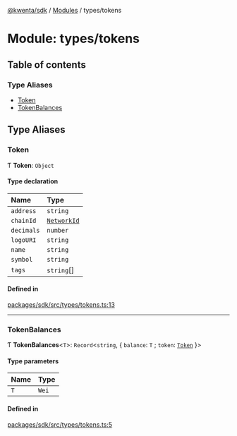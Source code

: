 [@kwenta/sdk](../README.md) / [Modules](../modules.md) / types/tokens

# Module: types/tokens

## Table of contents

### Type Aliases

- [Token](types_tokens.md#token)
- [TokenBalances](types_tokens.md#tokenbalances)

## Type Aliases

### Token

Ƭ **Token**: `Object`

#### Type declaration

| Name | Type |
| :------ | :------ |
| `address` | `string` |
| `chainId` | [`NetworkId`](types_common.md#networkid) |
| `decimals` | `number` |
| `logoURI` | `string` |
| `name` | `string` |
| `symbol` | `string` |
| `tags` | `string`[] |

#### Defined in

[packages/sdk/src/types/tokens.ts:13](https://github.com/Kwenta/kwenta/blob/616d9e548/packages/sdk/src/types/tokens.ts#L13)

___

### TokenBalances

Ƭ **TokenBalances**<`T`\>: `Record`<`string`, { `balance`: `T` ; `token`: [`Token`](types_tokens.md#token)  }\>

#### Type parameters

| Name | Type |
| :------ | :------ |
| `T` | `Wei` |

#### Defined in

[packages/sdk/src/types/tokens.ts:5](https://github.com/Kwenta/kwenta/blob/616d9e548/packages/sdk/src/types/tokens.ts#L5)
